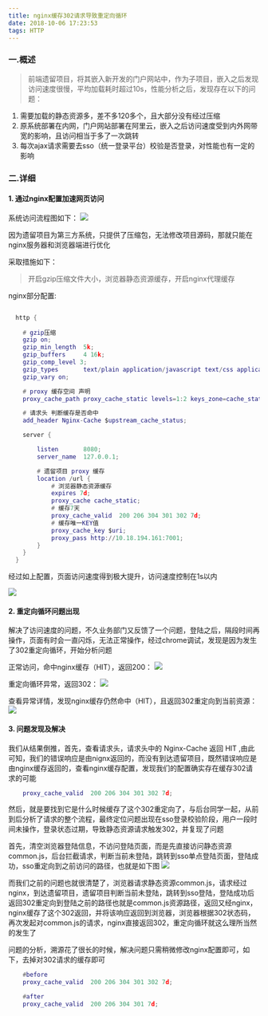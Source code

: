 ```yaml
---
title: nginx缓存302请求导致重定向循环
date: 2018-10-06 17:23:53
tags: HTTP
---
```




### 一.概述 
    
> 前端遗留项目，将其嵌入新开发的门户网站中，作为子项目，嵌入之后发现访问速度很慢，平均加载耗时超过10s，性能分析之后，发现存在以下的问题：

1. 需要加载的静态资源多，差不多120多个，且大部分没有经过压缩
2. 原系统部署在内网，门户网站部署在阿里云，嵌入之后访问速度受到内外网带宽的影响，且访问相当于多了一次跳转
3. 每次ajax请求需要去sso（统一登录平台）校验是否登录，对性能也有一定的影响



### 二.详细
#### 1. 通过nginx配置加速网页访问

系统访问流程图如下：
![](https://dknfeiov.github.io/images/files/nginx302/runFlow.PNG) 

因为遗留项目为第三方系统，只提供了压缩包，无法修改项目源码，那就只能在nginx服务器和浏览器端进行优化

采取措施如下： 
> 开启gzip压缩文件大小，浏览器静态资源缓存，开启nginx代理缓存

  

nginx部分配置:
```lua

  http {
   
    # gzip压缩
    gzip on;
    gzip_min_length  5k;
    gzip_buffers     4 16k;
    gzip_comp_level 3;
    gzip_types       text/plain application/javascript text/css application/xml text/javascript image/jpeg image/gif image/png;
    gzip_vary on;

    # proxy 缓存空间 声明 
    proxy_cache_path proxy_cache_static levels=1:2 keys_zone=cache_static:20m;

    # 请求头 判断缓存是否命中
    add_header Nginx-Cache $upstream_cache_status;

    server {

        listen       8080;
        server_name  127.0.0.1;

        # 遗留项目 proxy 缓存
        location /url {
            # 浏览器静态资源缓存
            expires 7d;
            proxy_cache cache_static;
            # 缓存7天
            proxy_cache_valid  200 206 304 301 302 7d;
            # 缓存唯一KEY值
            proxy_cache_key $uri;
            proxy_pass http://10.18.194.161:7001;
        }
    }
  }
```

经过如上配置，页面访问速度得到极大提升，访问速度控制在1s以内

![](https://dknfeiov.github.io/images/files/nginx302/visit.PNG) 


#### 2. 重定向循环问题出现

解决了访问速度的问题，不久业务部门又反馈了一个问题，登陆之后，隔段时间再操作，页面有时会一直闪烁，无法正常操作，经过chrome调试，发现是因为发生了302重定向循环，开始分析问题


正常访问，命中nginx缓存（HIT），返回200：
![](https://dknfeiov.github.io/images/files/nginx302/200-normal-nginx-cache.PNG) 


重定向循环异常，返回302：
![](https://dknfeiov.github.io/images/files/nginx302/redirectError.PNG) 


查看异常详情，发现nginx缓存仍然命中（HIT），且返回302重定向到当前资源：
![](https://dknfeiov.github.io/images/files/nginx302/redirectErrorDetail.PNG) 



#### 3. 问题发现及解决

我们从结果倒推，首先，查看请求头，请求头中的 Nginx-Cache 返回 HIT ,由此可知，我们的错误响应是由nignx返回的，而没有到达遗留项目，既然错误响应是由nginx缓存返回的，查看nginx缓存配置，发现我们的配置确实存在缓存302请求的可能
```lua
    proxy_cache_valid  200 206 304 301 302 7d;
```
然后，就是要找到它是什么时候缓存了这个302重定向了，与后台同学一起，从前到后分析了请求的整个流程，最终定位问题出现在sso登录校验阶段，用户一段时间未操作，登录状态过期，导致静态资源请求触发302，并复现了问题

首先，清空浏览器登陆信息，不访问登陆页面，而是先直接访问静态资源common.js，后台拦截请求，判断当前未登陆，跳转到sso单点登陆页面，登陆成功，sso重定向到之前访问的路径，也就是如下图
![](https://dknfeiov.github.io/images/files/nginx302/errorRepeat.PNG) 


而我们之前的问题也就很清楚了，浏览器请求静态资源common.js，请求经过nginx，到达遗留项目，遗留项目判断当前未登陆，跳转到sso登陆，登陆成功后返回302重定向到登陆之前的路径也就是common.js资源路径，返回又经nginx，nginx缓存了这个302返回，并将该响应返回到浏览器，浏览器根据302状态码，再次发起对common.js的请求，nginx直接返回302，重定向循环就这么理所当然的发生了


问题的分析，溯源花了很长的时候，解决问题只需稍微修改nginx配置即可，如下，去掉对302请求的缓存即可

```lua
    #before
    proxy_cache_valid  200 206 304 301 302 7d;

    #after
    proxy_cache_valid  200 206 304 301 7d;
```

    